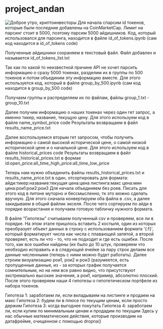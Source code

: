 # project_andan
![Доброе утро, криптоинвесторы]([https://github.com/{username}/{repository}/raw/{branch}/{path}/image.png](https://github.com/pythonbaton/project_andan/blob/main/IMG_5234.WEBP))
Для начала спарсим id токенов, которые были последние добавлены на CoinMarketCap. Лимит на парсинг стоит в 5000, поэтому парсим 5000 айдишников. Код, который использовался для парсинга, находится в файле id_of_tokens.ipynb (сам код находится в id_of_tokens code)

Полученные айдишники сохраняем в текстовый файл. Файл добавлен и называется id_of_tokens_list.txt

Так как по какой то неизвестной причине API не хочет парсить информацию о сразу 5000 токенах, разделим их в группы по 500 токенов и потом объединим эту информацию вместе. Для этого используется код, который в файле group_by_500.ipynb (сам код находится в group_by_500 code)

Получаем группы и распределяем их по файлам, файлы group_1.txt - group_10.txt

Далее получим информацию о наших токенах через один гет запрос, а именно тикер, название, текущую цену. Для этого используем код в файле name_symbol_price code
Результаты возвращаем в файл results_name_price.txt

Далее воспользуемся вторым гет запросом, чтобы получить информацию о самой высокой исторической цене, о самой низкой исторической цене и о начальной цене. Для этого используем код в файле historical_prices code
Результаты возвращаем в файл results_historical_prices.txt в формае id:open_price:all_time_high_price:all_time_low_price

Теперь нам нужно объединить файлы results_historical_prices.txt и results_name_price.txt в один, отсортировать для формата: айди:тикер:название:текущая цена:цена листинга:макс цена:мин цена:рои1:рои2:рои3
Для начала объединяем без роев. Писать для этого код в питоне муторно и бессмысленно, тк это можно сделать вручную. Для этого сначала конвертируем оба файла в .csv, а далее закидываем в общий файлик экселя. После чего сортируем по айди в порядке возрастания и получаем готовую табличку нужного формата.

В файле "Гипотезы" считываем полученный csv и проверяем, все ли в порядке. На этом этапе пришлось вставить 2 костыля, один из которых преобразует объект данных в строку с использованием формата '{:f}', который форматирует числа как числа с плавающей запятой, а второй проверяет, есть ли что - то, что не подходит и где есть ошибки.
После того, как все ошибки найдены (их было до 10 штук, проверяем что необходио исправить и в следующей ячейке за пару строк делаем все данные численными (теперь с ними можно будет работать). 
Далее строим визуализацию рои1, рои2 и рои3 (разумеется, есть пропущенные данные, из - за которых график получается сомнительным, но на нем все равно видно, что присутствуют экстремально высокие значения, а рои1, например, абсолютно плоский. 
После этого проверяем наши 4 гипотезы о гипотетическом портфеле из набора токенов.

Гипотеза 1: заработаем ли, если вкладываем на листинге и продаем на макс
Гипотеза 2: будем ли в плюсе по текущим ценам, если просто держим
Гипотеза 3: когда выгоднее покупать
Гипотеза 4: заработаем ли, если купим по минимальным ценам и продадим по текущим
Здесь у нас обычные математические действия, которые производим на датафрейме, очищенном с помощью dropna()
